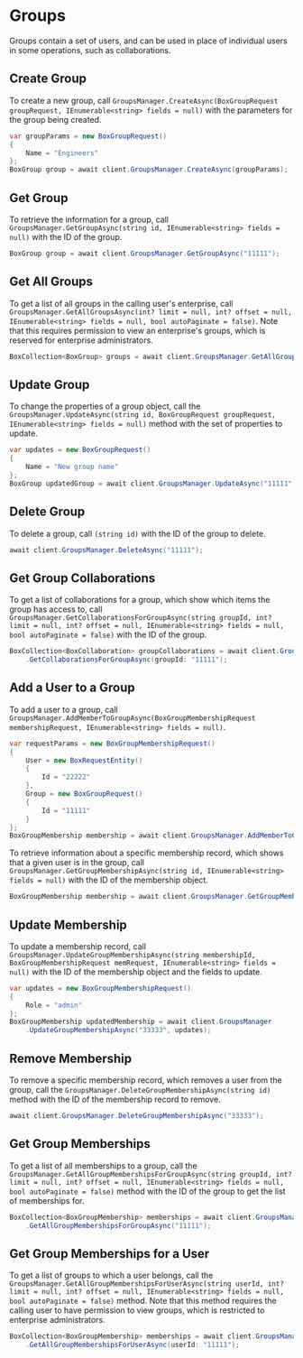 Groups
======

Groups contain a set of users, and can be used in place of individual users in some
operations, such as collaborations.

Create Group
------------

To create a new group, call
`GroupsManager.CreateAsync(BoxGroupRequest groupRequest, IEnumerable<string> fields = null)`
with the parameters for the group being created.

```c#
var groupParams = new BoxGroupRequest()
{
    Name = "Engineers"
};
BoxGroup group = await client.GroupsManager.CreateAsync(groupParams);
```

Get Group
---------

To retrieve the information for a group, call
`GroupsManager.GetGroupAsync(string id, IEnumerable<string> fields = null)`
with the ID of the group.

```c#
BoxGroup group = await client.GroupsManager.GetGroupAsync("11111");
```

Get All Groups
--------------

To get a list of all groups in the calling user's enterprise, call
`GroupsManager.GetAllGroupsAsync(int? limit = null, int? offset = null, IEnumerable<string> fields = null, bool autoPaginate = false)`.
Note that this requires permission to view an enterprise's groups, which is reserved for enterprise administrators.

```c#
BoxCollection<BoxGroup> groups = await client.GroupsManager.GetAllGroupsAsync();
```

Update Group
------------

To change the properties of a group object, call the
`GroupsManager.UpdateAsync(string id, BoxGroupRequest groupRequest, IEnumerable<string> fields = null)`
method with the set of properties to update.

```c#
var updates = new BoxGroupRequest()
{
    Name = "New group name"
};
BoxGroup updatedGroup = await client.GroupsManager.UpdateAsync("11111", updates);
```

Delete Group
------------

To delete a group, call `(string id)` with the ID of the group to delete.

```c#
await client.GroupsManager.DeleteAsync("11111");
```

Get Group Collaborations
------------------------

To get a list of collaborations for a group, which show which items the group has
access to, call
`GroupsManager.GetCollaborationsForGroupAsync(string groupId, int? limit = null, int? offset = null, IEnumerable<string> fields = null, bool autoPaginate = false)`
with the ID of the group.

```c#
BoxCollection<BoxCollaboration> groupCollaborations = await client.GroupsManager
    .GetCollaborationsForGroupAsync(groupId: "11111");
```

Add a User to a Group
---------------------

To add a user to a group, call
`GroupsManager.AddMemberToGroupAsync(BoxGroupMembershipRequest membershipRequest, IEnumerable<string> fields = null)`.

```c#
var requestParams = new BoxGroupMembershipRequest()
{
    User = new BoxRequestEntity()
    {
        Id = "22222"
    },
    Group = new BoxGroupRequest()
    {
        Id = "11111"
    }
};
BoxGroupMembership membership = await client.GroupsManager.AddMemberToGroupAsync(requestParams);
```

To retrieve information about a specific membership record, which shows that a
given user is in the group, call
`GroupsManager.GetGroupMembershipAsync(string id, IEnumerable<string> fields = null)`
with the ID of the membership object.

```c#
BoxGroupMembership membership = await client.GroupsManager.GetGroupMembershipAsync("33333");
```

Update Membership
-----------------

To update a membership record, call
`GroupsManager.UpdateGroupMembershipAsync(string membershipId, BoxGroupMembershipRequest memRequest, IEnumerable<string> fields = null)`
with the ID of the membership object and the fields to update.

```c#
var updates = new BoxGroupMembershipRequest()
{
    Role = "admin"
};
BoxGroupMembership updatedMembership = await client.GroupsManager
    .UpdateGroupMembershipAsync("33333", updates);
```

Remove Membership
-----------------

To remove a specific membership record, which removes a user from the group, call the
`GroupsManager.DeleteGroupMembershipAsync(string id)` method with the ID of the membership record to remove.

```c#
await client.GroupsManager.DeleteGroupMembershipAsync("33333");
```

Get Group Memberships
---------------------

To get a list of all memberships to a group, call the
`GroupsManager.GetAllGroupMembershipsForGroupAsync(string groupId, int? limit = null, int? offset = null, IEnumerable<string> fields = null, bool autoPaginate = false)`
method with the ID of the group to get the list of memberships for.

```c#
BoxCollection<BoxGroupMembership> memberships = await client.GroupsManager
    .GetAllGroupMembershipsForGroupAsync("11111");
```

Get Group Memberships for a User
--------------------------------

To get a list of groups to which a user belongs, call the
`GroupsManager.GetAllGroupMembershipsForUserAsync(string userId, int? limit = null, int? offset = null, IEnumerable<string> fields = null, bool autoPaginate = false)`
method.  Note that this method requires the calling user to have permission to
view groups, which is restricted to enterprise administrators.

```c#
BoxCollection<BoxGroupMembership> memberships = await client.GroupsManager
    .GetAllGroupMembershipsForUserAsync(userId: "11111");
```